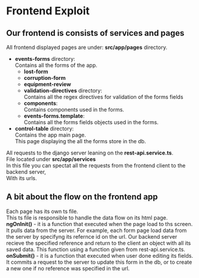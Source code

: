 # Frontend Exploit

## Our frontend is consists of services and pages

All frontend displayed pages are under: **src/app/pages** directory.
  - **events-forms** directory:  
    Contains all the forms of the app. 
    - **lost-form**
    - **corruption-form**
    - **equipment-review**
    - **validation-directives** directory:  
      Contains all the regex directives for validation of the forms fields
    - **components**:  
      Contains components used in the forms.
    - **events-forms.template**:  
      Contains all the forms fields objects used in the forms.
   - **control-table** directory:  
     Contains the app main page.  
     This page displaying the all the forms store in the db.
     
All requests to the django server leaning on the **rest-api.service.ts**.  
File located under **src/app/services**  
In this file you can spectat all the requests from the frontend client to the backend server,  
With its urls.

## A bit about the flow on the frontend app
Each page has its own ts file.  
This ts file is responsible to handle the data flow on its html page.
**ngOnInit()** - it is a function that executed when the page load to ths screen.  
                 It pulls data from the server. For example, each form page load data from the server by specifyng its
                 refernce id on the url. Our backend server recieve the specified reference and return to the client an object with
                 all its saved data. This function using a function given from rest-api.service.ts.
**onSubmit()** - it is a function that executed when user done editing its fields. It commits a request to the server to update this
                 form in the db, or to create a new one if no reference was specified in the url. 




